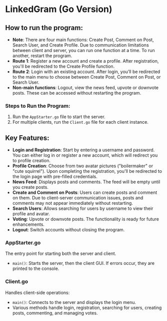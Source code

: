 # LinkedGram (Go Version)

## How to run the program:
- **Note**: There are four main functions: Create Post, Comment on Post, Search User, and Create Profile. Due to communication limitations between client and server, you can run one function at a time. To run another, restart the program.
- **Route 1**: Register a new account and create a profile. After registration, you'll be redirected to the Create Profile function.
- **Route 2**: Login with an existing account. After login, you’ll be redirected to the main menu to choose between Create Post, Comment on Post, or Search User.
- **Non-main functions**: Logout, view the news feed, upvote or downvote posts. These can be accessed without restarting the program.

### Steps to Run the Program:
1. Run the `AppStarter.go` file to start the server.
2. For multiple clients, run the `Client.go` file for each client instance.

## Key Features:
- **Login and Registration**: Start by entering a username and password. You can either log in or register a new account, which will redirect you to profile creation.
- **Profile Creation**: Choose from two avatar pictures ("boilermaker" or "cute squirrel"). Upon completing the registration, you'll be redirected to the login page with pre-filled credentials.
- **News Feed**: Displays posts and comments. The feed will be empty until you create posts.
- **Create and Comment on Posts**: Users can create posts and comment on them. Due to client-server communication issues, posts and comments may not appear immediately without restarting.
- **Search Users**: Allows searching for users by username to view their profile and avatar.
- **Voting**: Upvote or downvote posts. The functionality is ready for future enhancements.
- **Logout**: Switch accounts without closing the program.

### AppStarter.go
The entry point for starting both the server and client.

- `main()`: Starts the server, then the client GUI. If errors occur, they are printed to the console.

### Client.go
Handles client-side operations:
- `main()`: Connects to the server and displays the login menu.
- Various methods handle login, registration, searching for users, creating posts, commenting, and managing votes.
